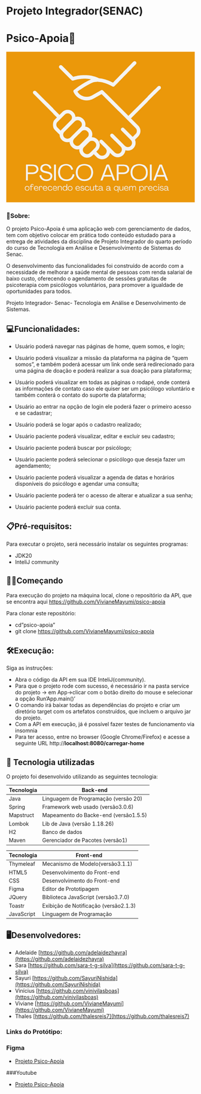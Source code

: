 # Projeto Integrador(SENAC)

# Psico-Apoia🤝

![Untitled](https://raw.githubusercontent.com/VivianeMayumi/psico-apoia/dev/src/main/resources/static/img/logo_home.png)


### 📖Sobre:

O projeto Psico-Apoia é uma aplicação web com gerenciamento de dados, tem com objetivo colocar em prática todo conteúdo estudado para a entrega de atividades da disciplina de Projeto Integrador do quarto período do curso de Tecnologia em Análise e Desenvolvimento de Sistemas do Senac.

O desenvolvimento das funcionalidades foi construído de acordo com a necessidade de melhorar a saúde mental de pessoas com renda salarial de baixo custo, oferecendo o agendamento de sessões gratuitas de psicoterapia com psicólogos voluntários, para promover a igualdade de oportunidades para todos.

Projeto Integrador- Senac- Tecnologia em Análise e Desenvolvimento de Sistemas.

## 💻Funcionalidades:

- Usuário poderá navegar nas páginas de home, quem somos, e login;

- Usuário poderá visualizar a missão da plataforma na página de “quem somos”,  e também poderá acessar um link onde será redirecionado para uma  página de doação e  poderá realizar a sua doação para plataforma;

- Usuário poderá visualizar em todas as páginas o rodapé, onde conterá as  informações de contato caso ele quiser ser um psicólogo voluntário e também conterá o contato do suporte da plataforma;

- Usuário ao entrar na opção de login ele poderá fazer o primeiro acesso e se cadastrar;

- Usuário poderá se logar após o cadastro realizado;

- Usuário paciente poderá visualizar, editar e excluir seu cadastro;

- Usuário paciente poderá buscar por psicólogo;

- Usuário paciente poderá selecionar o psicólogo que deseja fazer um agendamento;

- Usuário paciente  poderá visualizar a agenda de datas e horários disponíveis do psicólogo e agendar uma consulta;

- Usuário paciente poderá ter o acesso de alterar e atualizar a sua senha;

- Usuário paciente poderá excluir sua conta.

## 

## 📋Pré-requisitos:

Para executar o projeto, será necessário instalar os seguintes programas:

- JDK20
- InteliJ community



## 👷🏻Começando

Para execução do projeto na máquina local, clone o repositório da API, que se encontra aqui  https://github.com/VivianeMayumi/psico-apoia

Para clonar este repositório:

- cd”psico-apoia”
- git clone https://github.com/VivianeMayumi/psico-apoia

## 🛠️Execução:

Siga as instruções:

- Abra o código da API em sua IDE InteliJ(community).
- Para que o projeto rode com sucesso, é necessário ir na pasta service do projeto → em App→clicar com o botão direito do mouse e selecionar a opção Run’App.main()’
- O comando irá baixar todas as dependências do projeto e criar um diretório target com os artefatos construídos, que incluem o arquivo jar do projeto.
- Com a API em execução, já é possível fazer testes de funcionamento via insomnia
- Para ter acesso, entre no browser (Google Chrome/Firefox) e acesse a seguinte URL http://**localhost:8080/carregar-home**

## 🚀 Tecnologia utilizadas

O projeto foi desenvolvido utilizando as seguintes tecnologia:

| Tecnologia | Back-end |
| --- | --- |
| Java | Linguagem de Programação (versão 20) |
| Spring | Framework web usado (versão3.0.6) |
| Mapstruct | Mapeamento do Backe-end (versão1.5.5) |
| Lombok | Lib de Java (versão 1.18.26) |
| H2 | Banco de dados  |
| Maven | Gerenciador de Pacotes (versão1) |

| Tecnologia | Front-end |
| --- | --- |
| Thymeleaf | Mecanismo de Modelo(versão3.1.1) |
| HTML5 | Desenvolvimento do Front-end |
| CSS | Desenvolvimento do Front-end |
| Figma | Editor de Prototipagem |
| JQuery | Biblioteca JavaScript (versão3.7.0) |
| Toastr | Exibição de Notificação (versão2.1.3) |
| JavaScript | Linguagem de Programação |

## 🖥️Desenvolvedores:

- Adelaide [https://github.com/adelaidezhayra](https://github.com/adelaidezhayra)
- Sara  [https://github.com/sara-t-g-silva](https://github.com/sara-t-g-silva)
- Sayuri [https://github.com/SayuriNishida](https://github.com/SayuriNishida)
- Vinícius [https://github.com/vinivilasboas](https://github.com/vinivilasboas)
- Viviane [https://github.com/VivianeMayumi](https://github.com/VivianeMayumi)
- Thales [https://github.com/thalesreis7](https://github.com/thalesreis7)


### **Links do Protótipo:**
### Figma
- [Projeto Psico-Apoia](http://https://www.figma.com/file/5Qgnlb4bif02muZjrxCVsX/PSICO-APOIA-FINAL-2%C2%AAENTREGA?type=design&node-id=0%3A1&t=HbY4n2HbbZn0S995-1 "Projeto Psico-Apoia")

###Youtube
- [Projeto Psico-Apoia](http://https://www.youtube.com/watch?v=i_8oWOo4A8U "Projeto Psico-Apoia")
